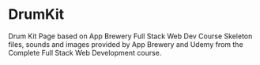 # DrumKit
Drum Kit Page based on App Brewery Full Stack Web Dev Course
Skeleton files, sounds and images provided by App Brewery and Udemy from the Complete Full Stack Web Development course.

